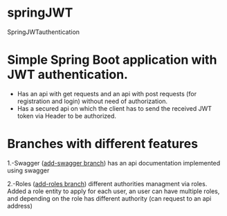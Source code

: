 # springJWT
SpringJWTauthentication

# Simple Spring Boot application with JWT authentication. 
- Has an api with get requests and an api with post requests (for registration and login) without need of authorization.
- Has a secured api on which the client has to send the received JWT token via Header to be authorized.


# Branches with different features

  1.-Swagger ([add-swagger branch](https://github.com/hodeiez/springJWT/tree/add-swagger)) has an api documentation implemented using swagger
  
  2.-Roles ([add-roles branch](https://github.com/hodeiez/springJWT/tree/add-roles)) different authorities managment via roles. Added a role entity to apply for each user, an user can have multiple roles, and depending on the role has different authority (can request to an api address)
  
